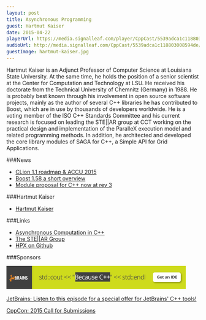 ```yaml
---
layout: post
title: Asynchronous Programming
guest: Hartmut Kaiser
date: 2015-04-22
playerUrl: https://media.signalleaf.com/player/CppCast/5539adca1c118803008594de/
audioUrl: http://media.signalleaf.com/CppCast/5539adca1c118803008594de/cppcast-009.mp3
guestImage: hartmut-kaiser.jpg
---
```


Hartmut Kaiser is an Adjunct Professor of Computer Science at Louisiana State University. At the same time, he holds the position of a senior scientist at the Center for Computation and Technology at LSU. He received his doctorate from the Technical University of Chemnitz (Germany) in 1988. He is probably best known through his involvement in open source software projects, mainly as the author of several C++ libraries he has contributed to Boost, which are in use by thousands of developers worldwide. He is a voting member of the ISO C++ Standards Committee and his current research is focused on leading the STE||AR group at CCT working on the practical design and implementation of the ParalleX execution model and related programming methods. In addition, he architected and developed the core library modules of SAGA for C++, a Simple API for Grid Applications.

###News

 - [CLion 1.1 roadmap & ACCU 2015](http://blog.jetbrains.com/clion/2015/04/clion-1-1-roadmap-accu-2015/)
 - [Boost 1.58 a short overview](http://meetingcpp.com/index.php/br/items/boost-158-a-short-overview.html)
 - [Module proposal for C++ now at rev 3](http://www.reddit.com/r/cpp/comments/33h5uj/module_proposal_for_c_now_at_revision_3_n4465_pdf/)
 
###Hartmut Kaiser

 - [Hartmut Kaiser](http://www.cct.lsu.edu/~hkaiser)

###Links

 - [Asynchronous Computation in C++](https://www.youtube.com/watch?v=5xyztU__yys)
 - [The STE||AR Group](http://stellar.cct.lsu.edu/)
 - [HPX on Github](https://github.com/STEllAR-GROUP/hpx)


###Sponsors

[![JetBrains](468x60_jetbrains.jpg)](https://www.jetbrains.com/cpp/?utm_source=cppcast&utm_medium=podcast&utm_content=cppcast-podcast&utm_campaign=cpp)

[JetBrains: Listen to this episode for a special offer for JetBrains' C++ tools!](https://www.jetbrains.com/cpp/?utm_source=cppcast&utm_medium=podcast&utm_content=cppcast-podcast&utm_campaign=cpp)

[CppCon: 2015 Call for Submissions](http://cppcon.org/call-for-submissions-2015/)
